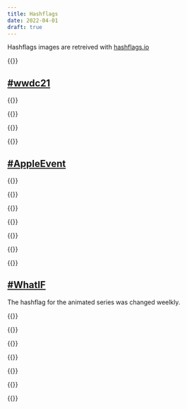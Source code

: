 ```yaml
---
title: Hashflags
date: 2022-04-01
draft: true
---
```


Hashflags images are retreived with [hashflags.io](https://hashflags.io)

{{<tweet id="1341438954025803777">}}

## [#wwdc21]()


{{<tweet id="1433743632490766337">}}

{{<tweet id="1402022489056759808">}}

{{<tweet id="1400374052087238658">}}

{{<tweet id="1401529638384377861">}}




## [#AppleEvent]()

{{<tweet id="1499276391157805058">}}

{{<tweet id="1499270845373501441">}}

{{<tweet id="1447996181926322185">}}

{{<tweet id="1435319830316470276">}}

{{<tweet id="1382077826841636866">}}

{{<tweet id="1324661711987769349">}}

{{<tweet id="1313697768859369473">}}


## [#WhatIF]()

The hashflag for the animated series was changed weelkly.


{{<tweet id="1443984053452120082">}}

{{<tweet id="1438940827703816201">}}


{{<tweet id="1433822094828134400">}}

{{<tweet id="1437114488486961152">}}

{{<tweet id="1428763766380896263">}}

{{<tweet id="1431360875084926979">}}

{{<tweet id="1427283206861066248">}}

